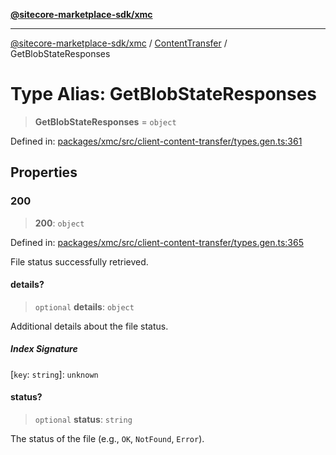 [**@sitecore-marketplace-sdk/xmc**](../../../../README.md)

***

[@sitecore-marketplace-sdk/xmc](../../../../README.md) / [ContentTransfer](../README.md) / GetBlobStateResponses

# Type Alias: GetBlobStateResponses

> **GetBlobStateResponses** = `object`

Defined in: [packages/xmc/src/client-content-transfer/types.gen.ts:361](https://github.com/Sitecore/marketplace-sdk/blob/main/packages/xmc/src/client-content-transfer/types.gen.ts#L361)

## Properties

### 200

> **200**: `object`

Defined in: [packages/xmc/src/client-content-transfer/types.gen.ts:365](https://github.com/Sitecore/marketplace-sdk/blob/main/packages/xmc/src/client-content-transfer/types.gen.ts#L365)

File status successfully retrieved.

#### details?

> `optional` **details**: `object`

Additional details about the file status.

##### Index Signature

\[`key`: `string`\]: `unknown`

#### status?

> `optional` **status**: `string`

The status of the file (e.g., `OK`, `NotFound`, `Error`).
